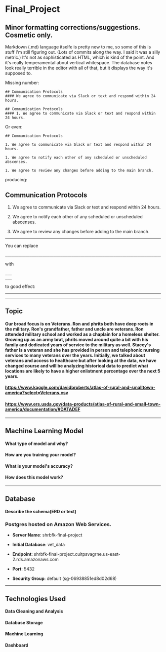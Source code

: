 # Final_Project

## Minor formatting corrections/suggestions. Cosmetic only.

Markdown (.md) language itselfe is pretty new to me, so some of this is stuff I'm still figuring out. (Lots of commits along the way. I said it was a silly metric.) It's not as sophisticated as HTML, which is kind of the point. And it's really temperamental about vertical whitespace. The database notes look really terrible in the editor with all of that, but it displays the way it's supposed to.

Missing number:

```
## Communication Protocols
#### We agree to communicate via Slack or text and respond within 24 hours. 
```

```
## Communication Protocols
#### 1. We agree to communicate via Slack or text and respond within 24 hours. 
```

Or even:

```
## Communication Protocols

1. We agree to communicate via Slack or text and respond within 24 hours.

1. We agree to notify each other of any scheduled or unscheduled abscenses.

1. We agree to review any changes before adding to the main branch.
```

producing:

## Communication Protocols

1. We agree to communicate via Slack or text and respond within 24 hours.

1. We agree to notify each other of any scheduled or unscheduled abscenses.

1. We agree to review any changes before adding to the main branch.

___



You can replace

```
___________________________________________________________________________________________________________________________________________________________________________________
```

with

```
___
___
```

to good effect:

---
---



## Topic
#### Our broad focus is on Veterans. Ron and phrits both have deep roots in the military. Ron's grandfather, father and uncle are veterans. Ron attended military school and worked as a chaplain for a homeless shelter. Growing up as an army brat, phrits moved around quite a bit with his family and dedicated years of service to the military as well. Stacey's father is a veteran and she has provided in person and telephonic nursing services to many veterans over the years. Initially, we talked about veterans and access to healthcare but after looking at the data, we have changed course and will be analyzing historical data to predict what locations are likely to have a higher enlistment percentage over the next 5 years. 
#### https://www.kaggle.com/davidbroberts/atlas-of-rural-and-smalltown-america?select=Veterans.csv
#### https://www.ers.usda.gov/data-products/atlas-of-rural-and-small-town-america/documentation/#DATADEF
___________________________________________________________________________________________________________________________________________________________________________________
## Machine Learning Model
#### What type of model and why?
#### How are you training your model?
#### What is your model's accuracy?
#### How does this model work?
___________________________________________________________________________________________________________________________________________________________________________________
## Database
#### Describe the schema(ERD or text)
### Postgres hosted on Amazon Web Services.

- **Server Name**: shrbfk-final-project

- **Initial Database**: vet_data

- **Endpoint**: shrbfk-final-project.cuitpsvagrne.us-east-2.rds.amazonaws.com

- **Port**: 5432

- **Security Group**: default (sg-06938851ed8d02d68)

___________________________________________________________________________________________________________________________________________________________________________________
## Technologies Used
#### Data Cleaning and Analysis
#### Database Storage
#### Machine Learning
#### Dashboard 

